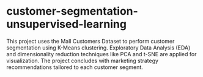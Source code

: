 # customer-segmentation-unsupervised-learning
This project uses the Mall Customers Dataset to perform customer segmentation using K-Means clustering. Exploratory Data Analysis (EDA) and dimensionality reduction techniques like PCA and t-SNE are applied for visualization. The project concludes with marketing strategy recommendations tailored to each customer segment.
